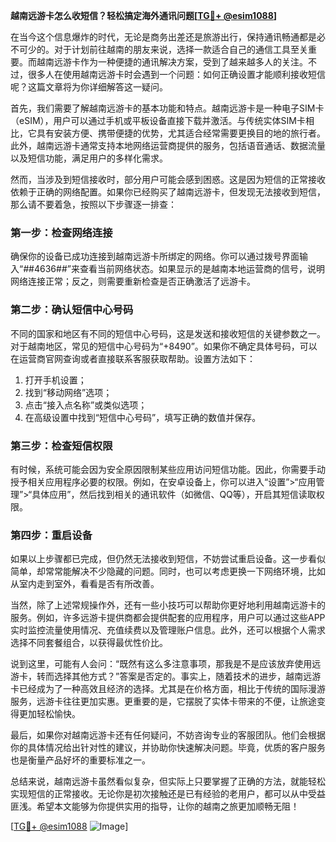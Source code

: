 **越南远游卡怎么收短信？轻松搞定海外通讯问题[[TG💪+ @esim1088](https://t.me/s/esim1088)]**

在当今这个信息爆炸的时代，无论是商务出差还是旅游出行，保持通讯畅通都是必不可少的。对于计划前往越南的朋友来说，选择一款适合自己的通信工具至关重要。而越南远游卡作为一种便捷的通讯解决方案，受到了越来越多人的关注。不过，很多人在使用越南远游卡时会遇到一个问题：如何正确设置才能顺利接收短信呢？这篇文章将为你详细解答这一疑问。

首先，我们需要了解越南远游卡的基本功能和特点。越南远游卡是一种电子SIM卡（eSIM），用户可以通过手机或平板设备直接下载并激活。与传统实体SIM卡相比，它具有安装方便、携带便捷的优势，尤其适合经常需要更换目的地的旅行者。此外，越南远游卡通常支持本地网络运营商提供的服务，包括语音通话、数据流量以及短信功能，满足用户的多样化需求。

然而，当涉及到短信接收时，部分用户可能会感到困惑。这是因为短信的正常接收依赖于正确的网络配置。如果你已经购买了越南远游卡，但发现无法接收到短信，那么请不要着急，按照以下步骤逐一排查：

### 第一步：检查网络连接

确保你的设备已成功连接到越南远游卡所绑定的网络。你可以通过拨号界面输入“*#*#4636#*#*”来查看当前网络状态。如果显示的是越南本地运营商的信号，说明网络连接正常；反之，则需要重新检查是否正确激活了远游卡。

### 第二步：确认短信中心号码

不同的国家和地区有不同的短信中心号码，这是发送和接收短信的关键参数之一。对于越南地区，常见的短信中心号码为“+8490”。如果你不确定具体号码，可以在运营商官网查询或者直接联系客服获取帮助。设置方法如下：
1. 打开手机设置；
2. 找到“移动网络”选项；
3. 点击“接入点名称”或类似选项；
4. 在高级设置中找到“短信中心号码”，填写正确的数值并保存。

### 第三步：检查短信权限

有时候，系统可能会因为安全原因限制某些应用访问短信功能。因此，你需要手动授予相关应用程序必要的权限。例如，在安卓设备上，你可以进入“设置”>“应用管理”>“具体应用”，然后找到相关的通讯软件（如微信、QQ等），开启其短信读取权限。

### 第四步：重启设备

如果以上步骤都已完成，但仍然无法接收到短信，不妨尝试重启设备。这一步看似简单，却常常能解决不少隐藏的问题。同时，也可以考虑更换一下网络环境，比如从室内走到室外，看看是否有所改善。

当然，除了上述常规操作外，还有一些小技巧可以帮助你更好地利用越南远游卡的服务。例如，许多远游卡提供商都会提供配套的应用程序，用户可以通过这些APP实时监控流量使用情况、充值续费以及管理账户信息。此外，还可以根据个人需求选择不同套餐组合，以获得最优性价比。

说到这里，可能有人会问：“既然有这么多注意事项，那我是不是应该放弃使用远游卡，转而选择其他方式？”答案是否定的。事实上，随着技术的进步，越南远游卡已经成为了一种高效且经济的选择。尤其是在价格方面，相比于传统的国际漫游服务，远游卡往往更加实惠。更重要的是，它摆脱了实体卡带来的不便，让旅途变得更加轻松愉快。

最后，如果你对越南远游卡还有任何疑问，不妨咨询专业的客服团队。他们会根据你的具体情况给出针对性的建议，并协助你快速解决问题。毕竟，优质的客户服务也是衡量产品好坏的重要标准之一。

总结来说，越南远游卡虽然看似复杂，但实际上只要掌握了正确的方法，就能轻松实现短信的正常接收。无论你是初次接触还是已有经验的老用户，都可以从中受益匪浅。希望本文能够为你提供实用的指导，让你的越南之旅更加顺畅无阻！

[[TG💪+ @esim1088](https://t.me/s/esim1088) ![Image](https://i.postimg.cc/4NQfJmqS/Snipaste-2025-05-13-00-14-12.png)]